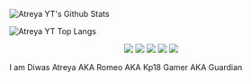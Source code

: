 ![Atreya YT's Github Stats](https://github-readme-stats.vercel.app/api?username=diwasatreya&show_icons=true&theme=tokyonight)

![Atreya YT Top Langs](https://github-readme-stats.vercel.app/api/top-langs/?username=diwasatreya)

<p align="center">
<img src="https://img.shields.io/badge/Node.JS-black?style=for-the-badge&logo=node.js" />
<img src="https://img.shields.io/badge/-HTML5-black?style=for-the-badge&logo=HTML5" />
<img src="https://img.shields.io/badge/CSS-black?style=for-the-badge&logo=css3&logoColor=#1572B6" />
<img src="https://img.shields.io/badge/Javascript-black?style=for-the-badge&logo=javascript" />
<img src="https://img.shields.io/badge/Font%20Awesome-black?style=for-the-badge&logo=Font%20Awesome" />
</p>

I am Diwas Atreya AKA Romeo AKA Kp18 Gamer AKA Guardian

